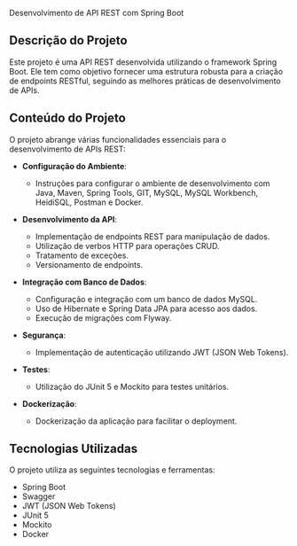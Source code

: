 Desenvolvimento de API REST com Spring Boot

## Descrição do Projeto

Este projeto é uma API REST desenvolvida utilizando o framework Spring Boot. Ele tem como objetivo fornecer uma estrutura robusta para a criação de endpoints RESTful, seguindo as melhores práticas de desenvolvimento de APIs.

## Conteúdo do Projeto

O projeto abrange várias funcionalidades essenciais para o desenvolvimento de APIs REST:

- **Configuração do Ambiente**:
  - Instruções para configurar o ambiente de desenvolvimento com Java, Maven, Spring Tools, GIT, MySQL, MySQL Workbench, HeidiSQL, Postman e Docker.

- **Desenvolvimento da API**:
  - Implementação de endpoints REST para manipulação de dados.
  - Utilização de verbos HTTP para operações CRUD.
  - Tratamento de exceções.
  - Versionamento de endpoints.

- **Integração com Banco de Dados**:
  - Configuração e integração com um banco de dados MySQL.
  - Uso de Hibernate e Spring Data JPA para acesso aos dados.
  - Execução de migrações com Flyway.

- **Segurança**:
  - Implementação de autenticação utilizando JWT (JSON Web Tokens).

- **Testes**:
  - Utilização do JUnit 5 e Mockito para testes unitários.

- **Dockerização**:
  - Dockerização da aplicação para facilitar o deployment.

## Tecnologias Utilizadas

O projeto utiliza as seguintes tecnologias e ferramentas:

- Spring Boot
- Swagger
- JWT (JSON Web Tokens)
- JUnit 5
- Mockito
- Docker

